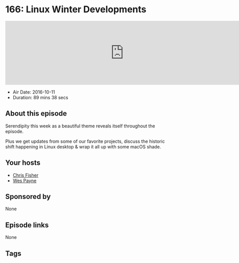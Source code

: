 # 166: Linux Winter Developments

<iframe src="https://player.fireside.fm/v2/RUkczH-V+rU28xzhy?theme=dark" width="740" height="200" frameborder="0" scrolling="no"></iframe>

* Air Date: 2016-10-11
* Duration: 89 mins 38 secs

## About this episode

Serendipity this week as a beautiful theme reveals itself throughout the episode. 

Plus we get updates from some of our favorite projects, discuss the historic shift happening in Linux desktop & wrap it all up with some macOS shade.

## Your hosts
* [Chris Fisher](https://linuxunplugged.com/hosts/chrislas)
* [Wes Payne](https://linuxunplugged.com/hosts/wes)

## Sponsored by

None



## Episode links

None



## Tags

